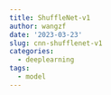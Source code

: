 ```yaml
---
title: ShuffleNet-v1
author: wangzf
date: '2023-03-23'
slug: cnn-shufflenet-v1
categories:
  - deeplearning
tags:
  - model
---
```

